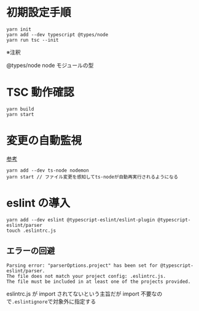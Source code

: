 # 初期設定手順

```
yarn init
yarn add --dev typescript @types/node
yarn run tsc --init
```

※注釈

@types/node
node モジュールの型

# TSC 動作確認

```
yarn build
yarn start
```

# 変更の自動監視

[参考](https://typescript-jp.gitbook.io/deep-dive/nodejs)

```
yarn add --dev ts-node nodemon
yarn start // ファイル変更を感知してts-nodeが自動再実行されるようになる
```

# eslint の導入

```
yarn add --dev eslint @typescript-eslint/eslint-plugin @typescript-eslint/parser
touch .eslintrc.js
```

## エラーの回避

```
Parsing error: "parserOptions.project" has been set for @typescript-eslint/parser.
The file does not match your project config: .eslintrc.js.
The file must be included in at least one of the projects provided.
```

eslintrc.js が import されてないという主旨だが import 不要なので`.eslintignore`で対象外に指定する
